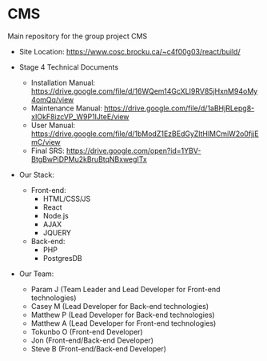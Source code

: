 # CMS
Main repository for the group project CMS

- Site Location: https://www.cosc.brocku.ca/~c4f00g03/react/build/
- Stage 4 Technical Documents
   - Installation Manual: https://drive.google.com/file/d/16WQem14GcXLI9RV85jHxnM94oMy4omQq/view
   - Maintenance Manual: https://drive.google.com/file/d/1aBHjRLepg8-xIOkF8izcVP_W9P1IJteE/view
   - User Manual: https://drive.google.com/file/d/1bModZ1EzBEdGyZltHlMCmiW2o0fjjEmC/view
   - Final SRS: https://drive.google.com/open?id=1YBV-BtgBwPiDPMu2kBruBtqNBxwegITx

- Our Stack:
   - Front-end:
        - HTML/CSS/JS
        - React
        - Node.js
        - AJAX
        - JQUERY
   - Back-end:
        - PHP
        - PostgresDB

- Our Team:
    - Param J (Team Leader and Lead Developer for Front-end technologies)
    - Casey M (Lead Developer for Back-end technologies)
    - Matthew P (Lead Developer for Back-end technologies)
    - Matthew A (Lead Developer for Front-end technologies)
    - Tokunbo O (Front-end Developer)
    - Jon (Front-end/Back-end Developer)
    - Steve B (Front-end/Back-end Developer)
